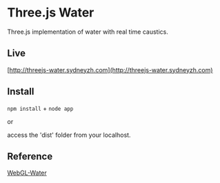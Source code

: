 # Three.js Water

Three.js implementation of water with real time caustics.


## Live

[http://threejs-water.sydneyzh.com](http://threejs-water.sydneyzh.com)


## Install

`npm install` + `node app`

or

access the 'dist' folder from your localhost.


## Reference

[WebGL-Water](https://github.com/evanw/webgl-water)
